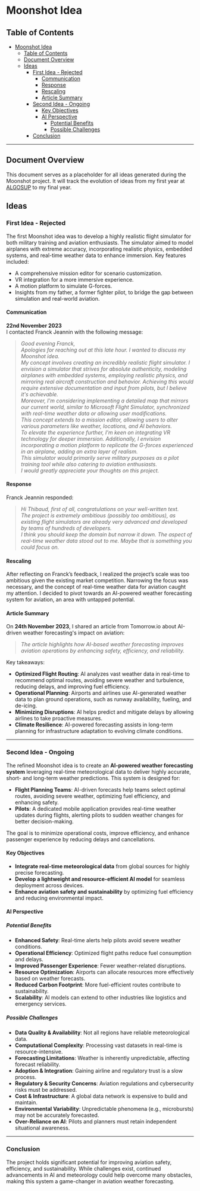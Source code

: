 # Moonshot Idea

## Table of Contents

- [Moonshot Idea](#moonshot-idea)
  - [Table of Contents](#table-of-contents)
  - [Document Overview](#document-overview)
  - [Ideas](#ideas)
    - [First Idea - Rejected](#first-idea---rejected)
      - [Communication](#communication)
      - [Response](#response)
      - [Rescaling](#rescaling)
      - [Article Summary](#article-summary)
    - [Second Idea - Ongoing](#second-idea---ongoing)
      - [Key Objectives](#key-objectives)
      - [AI Perspective](#ai-perspective)
        - [Potential Benefits](#potential-benefits)
        - [Possible Challenges](#possible-challenges)
    - [Conclusion](#conclusion)

---

## Document Overview

This document serves as a placeholder for all ideas generated during the Moonshot project. It will track the evolution of ideas from my first year at [ALGOSUP](https://algosup.com/en.html) to my final year.

## Ideas

### First Idea - Rejected

The first Moonshot idea was to develop a highly realistic flight simulator for both military training and aviation enthusiasts. The simulator aimed to model airplanes with extreme accuracy, incorporating realistic physics, embedded systems, and real-time weather data to enhance immersion. Key features included:

- A comprehensive mission editor for scenario customization.
- VR integration for a more immersive experience.
- A motion platform to simulate G-forces.
- Insights from my father, a former fighter pilot, to bridge the gap between simulation and real-world aviation.

#### Communication

**22nd November 2023**  
I contacted Franck Jeannin with the following message:

> *Good evening Franck,*  
> *Apologies for reaching out at this late hour. I wanted to discuss my Moonshot idea.*  
> *My concept involves creating an incredibly realistic flight simulator. I envision a simulator that strives for absolute authenticity, modeling airplanes with embedded systems, employing realistic physics, and mirroring real aircraft construction and behavior. Achieving this would require extensive documentation and input from pilots, but I believe it's achievable.*  
> *Moreover, I'm considering implementing a detailed map that mirrors our current world, similar to Microsoft Flight Simulator, synchronized with real-time weather data or allowing user modifications.*  
> *This concept extends to a mission editor, allowing users to alter various parameters like weather, locations, and AI behaviors.*  
> *To elevate the experience further, I'm keen on integrating VR technology for deeper immersion. Additionally, I envision incorporating a motion platform to replicate the G-forces experienced in an airplane, adding an extra layer of realism.*  
> *This simulator would primarily serve military purposes as a pilot training tool while also catering to aviation enthusiasts.*  
> *I would greatly appreciate your thoughts on this project.*  

#### Response

Franck Jeannin responded:

> *Hi Thibaud, first of all, congratulations on your well-written text.*  
> *The project is extremely ambitious (possibly too ambitious), as existing flight simulators are already very advanced and developed by teams of hundreds of developers.*  
> *I think you should keep the domain but narrow it down. The aspect of real-time weather data stood out to me. Maybe that is something you could focus on.*  

#### Rescaling

After reflecting on Franck’s feedback, I realized the project’s scale was too ambitious given the existing market competition. Narrowing the focus was necessary, and the concept of real-time weather data for aviation caught my attention. I decided to pivot towards an AI-powered weather forecasting system for aviation, an area with untapped potential.

#### Article Summary

On **24th November 2023**, I shared an article from Tomorrow.io about AI-driven weather forecasting's impact on aviation:

> *The article highlights how AI-based weather forecasting improves aviation operations by enhancing safety, efficiency, and reliability.*  

Key takeaways:

- **Optimized Flight Routing**: AI analyzes vast weather data in real-time to recommend optimal routes, avoiding severe weather and turbulence, reducing delays, and improving fuel efficiency.
- **Operational Planning**: Airports and airlines use AI-generated weather data to plan ground operations, such as runway availability, fueling, and de-icing.
- **Minimizing Disruptions**: AI helps predict and mitigate delays by allowing airlines to take proactive measures.
- **Climate Resilience**: AI-powered forecasting assists in long-term planning for infrastructure adaptation to evolving climate conditions.

---

### Second Idea - Ongoing

The refined Moonshot idea is to create an **AI-powered weather forecasting system** leveraging real-time meteorological data to deliver highly accurate, short- and long-term weather predictions. This system is designed for:

- **Flight Planning Teams**: AI-driven forecasts help teams select optimal routes, avoiding severe weather, optimizing fuel efficiency, and enhancing safety.
- **Pilots**: A dedicated mobile application provides real-time weather updates during flights, alerting pilots to sudden weather changes for better decision-making.

The goal is to minimize operational costs, improve efficiency, and enhance passenger experience by reducing delays and cancellations.

#### Key Objectives

- **Integrate real-time meteorological data** from global sources for highly precise forecasting.
- **Develop a lightweight and resource-efficient AI model** for seamless deployment across devices.
- **Enhance aviation safety and sustainability** by optimizing fuel efficiency and reducing environmental impact.

#### AI Perspective

##### Potential Benefits

- **Enhanced Safety**: Real-time alerts help pilots avoid severe weather conditions.
- **Operational Efficiency**: Optimized flight paths reduce fuel consumption and delays.
- **Improved Passenger Experience**: Fewer weather-related disruptions.
- **Resource Optimization**: Airports can allocate resources more effectively based on weather forecasts.
- **Reduced Carbon Footprint**: More fuel-efficient routes contribute to sustainability.
- **Scalability**: AI models can extend to other industries like logistics and emergency services.

##### Possible Challenges

- **Data Quality & Availability**: Not all regions have reliable meteorological data.
- **Computational Complexity**: Processing vast datasets in real-time is resource-intensive.
- **Forecasting Limitations**: Weather is inherently unpredictable, affecting forecast reliability.
- **Adoption & Integration**: Gaining airline and regulatory trust is a slow process.
- **Regulatory & Security Concerns**: Aviation regulations and cybersecurity risks must be addressed.
- **Cost & Infrastructure**: A global data network is expensive to build and maintain.
- **Environmental Variability**: Unpredictable phenomena (e.g., microbursts) may not be accurately forecasted.
- **Over-Reliance on AI**: Pilots and planners must retain independent situational awareness.

---

### Conclusion

The project holds significant potential for improving aviation safety, efficiency, and sustainability. While challenges exist, continued advancements in AI and meteorology could help overcome many obstacles, making this system a game-changer in aviation weather forecasting.

